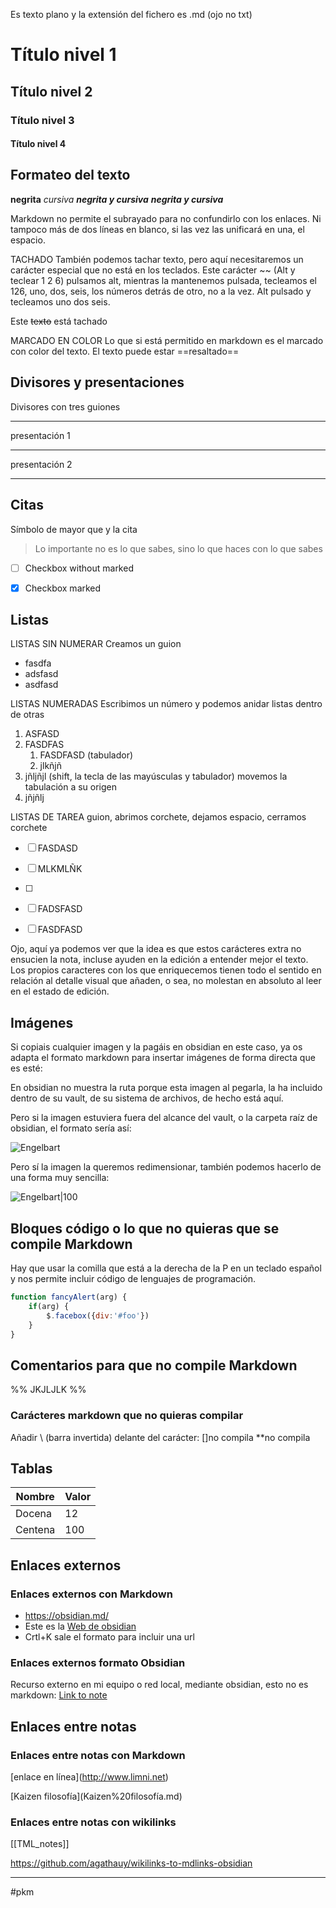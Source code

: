 Es texto plano y la extensión del fichero es .md (ojo no txt)

# Título nivel 1
## Título nivel 2
### Título nivel 3
#### Título nivel 4

## Formateo del texto

**negrita**
*cursiva*
***negrita y cursiva***
___negrita y cursiva___

Markdown no permite el subrayado para no confundirlo con los enlaces.
Ni tampoco más de dos líneas en blanco, si las vez las unificará en una, el espacio.

TACHADO
También podemos tachar texto, pero aquí necesitaremos un carácter especial que no está en los teclados.
Este carácter ~~ (Alt y teclear 1 2 6) pulsamos alt, mientras la mantenemos pulsada, tecleamos el 126, uno, dos, seis, los números detrás de otro, no a la vez. Alt pulsado y tecleamos uno dos seis.

Este ~~texto~~ está tachado


MARCADO EN COLOR
Lo que si está permitido en markdown es el marcado con color del texto.
El texto puede estar ==resaltado==


## Divisores y presentaciones
Divisores con tres guiones

---

presentación 1

---

presentación 2

---

## Citas
Símbolo de mayor que y la cita
>Lo importante no es lo que sabes, sino lo que haces con lo que sabes


- [ ] Checkbox without marked
- [x] Checkbox marked


## Listas
LISTAS SIN NUMERAR
Creamos un guion
- fasdfa
- adsfasd
- asdfasd


LISTAS NUMERADAS
Escribimos un número y podemos anidar listas dentro de otras
1. ASFASD
2. FASDFAS
	1. FASDFASD (tabulador)
	2. jlkñjñ
3. jñljñjl (shift, la tecla de las mayúsculas y tabulador) movemos la tabulación a su origen
4. jñjñlj

LISTAS DE TAREA
guion, abrimos corchete, dejamos espacio, cerramos corchete
- [ ] FASDASD
- [ ] MLKMLÑK
- [ ] 
- [ ] FADSFASD
- [ ] FASDFASD


Ojo, aquí ya podemos ver que la idea es que estos carácteres extra no ensucien la nota, incluse ayuden en la edición a entender mejor el texto. Los propios caracteres con los que enriquecemos tienen todo el sentido en relación al detalle visual que añaden, o sea, no molestan en absoluto al leer en el estado de edición.

## Imágenes
Si copiais cualquier imagen y la pagáis en obsidian en este caso, ya os adapta el formato markdown para insertar imágenes de forma directa que es esté:

En obsidian no muestra la ruta porque esta imagen al pegarla, la ha incluido dentro de su vault, de su sistema de archivos, de hecho está aquí.

Pero si la imagen estuviera fuera del alcance del vault, o la carpeta raíz de obsidian, el formato sería así:

![Engelbart](https://www.bbvaopenmind.com/wp-content/uploads/2021/01/BBVA-OpenMind-Yanes-Douglas-Engelbart-El-hombre-que-nos-ense%C3%B1%C3%B3-a-hablar-con-las-m%C3%A1quinas-4.jpg)

Pero sí la imagen la queremos redimensionar, también podemos hacerlo de una forma muy sencilla:

![Engelbart|100](https://www.bbvaopenmind.com/wp-content/uploads/2021/01/BBVA-OpenMind-Yanes-Douglas-Engelbart-El-hombre-que-nos-ense%C3%B1%C3%B3-a-hablar-con-las-m%C3%A1quinas-4.jpg)

## Bloques código o lo que no quieras que se compile Markdown
Hay que usar la comilla que está a la derecha de la P en un teclado español y nos permite incluir código de lenguajes de programación.

```js
function fancyAlert(arg) {
	if(arg) {
		$.facebox({div:'#foo'})
	}
}
```

## Comentarios para que no compile Markdown
%% JKJLJLK
%%

### Carácteres markdown que no quieras compilar
Añadir \ (barra invertida) delante del carácter:
\[\]no compila
\*\*no compila


## Tablas
| Nombre | Valor |
| ------ | ------ |
| Docena | 12 |
| Centena | 100 |

## Enlaces externos
### Enlaces externos con Markdown
- https://obsidian.md/
- Este es la [Web de obsidian](https://obsidian.md/)
- Crtl+K sale el formato para incluir una url


### Enlaces externos formato Obsidian
Recurso externo en mi equipo o red local, mediante obsidian, esto no es markdown:
[Link to note](obsidian://open?vault=Mis%20notas&file=Templates%2FTML_notes)


## Enlaces entre notas
### Enlaces entre notas con Markdown
\[enlace en línea\](http://www.limni.net)

\[Kaizen filosofía\](Kaizen%20filosofía.md)

### Enlaces entre notas con wikilinks

[[TML_notes]]

https://github.com/agathauy/wikilinks-to-mdlinks-obsidian

---
#pkm